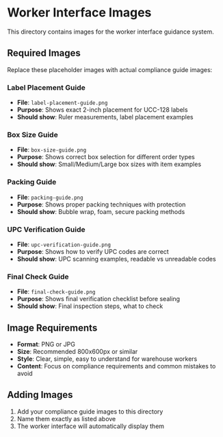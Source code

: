 # Worker Interface Images

This directory contains images for the worker interface guidance system.

## Required Images

Replace these placeholder images with actual compliance guide images:

### Label Placement Guide
- **File**: `label-placement-guide.png`
- **Purpose**: Shows exact 2-inch placement for UCC-128 labels
- **Should show**: Ruler measurements, label placement examples

### Box Size Guide  
- **File**: `box-size-guide.png`
- **Purpose**: Shows correct box selection for different order types
- **Should show**: Small/Medium/Large box sizes with item examples

### Packing Guide
- **File**: `packing-guide.png` 
- **Purpose**: Shows proper packing techniques with protection
- **Should show**: Bubble wrap, foam, secure packing methods

### UPC Verification Guide
- **File**: `upc-verification-guide.png`
- **Purpose**: Shows how to verify UPC codes are correct
- **Should show**: UPC scanning examples, readable vs unreadable codes

### Final Check Guide
- **File**: `final-check-guide.png`
- **Purpose**: Shows final verification checklist before sealing
- **Should show**: Final inspection steps, what to check

## Image Requirements
- **Format**: PNG or JPG
- **Size**: Recommended 800x600px or similar
- **Style**: Clear, simple, easy to understand for warehouse workers
- **Content**: Focus on compliance requirements and common mistakes to avoid

## Adding Images
1. Add your compliance guide images to this directory
2. Name them exactly as listed above
3. The worker interface will automatically display them
